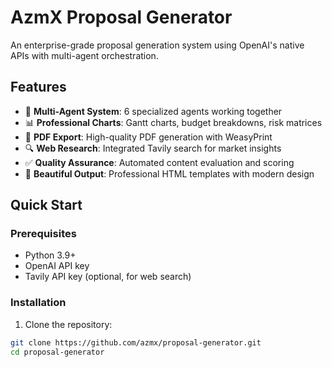 # AzmX Proposal Generator

An enterprise-grade proposal generation system using OpenAI's native APIs with multi-agent orchestration.

## Features

- 🤖 **Multi-Agent System**: 6 specialized agents working together
- 📊 **Professional Charts**: Gantt charts, budget breakdowns, risk matrices
- 📄 **PDF Export**: High-quality PDF generation with WeasyPrint
- 🔍 **Web Research**: Integrated Tavily search for market insights
- ✅ **Quality Assurance**: Automated content evaluation and scoring
- 🎨 **Beautiful Output**: Professional HTML templates with modern design

## Quick Start

### Prerequisites

- Python 3.9+
- OpenAI API key
- Tavily API key (optional, for web search)

### Installation

1. Clone the repository:
```bash
git clone https://github.com/azmx/proposal-generator.git
cd proposal-generator